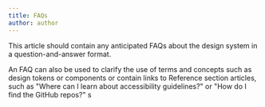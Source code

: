 ```yaml
---
title: FAQs
author: author
---
```


This article should contain any anticipated FAQs about the design system in a question-and-answer format.

An FAQ can also be used to clarify the use of terms and concepts such as design tokens or components or  contain links to Reference section articles, such as "Where can I learn about accessibility guidelines?" or "How do I find the GitHub repos?"
s
